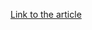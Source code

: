 [Link to the article](https://www.fireeye.com/blog/threat-research/2019/12/breaking-the-rules-tough-outlook-for-home-page-attacks.html)

